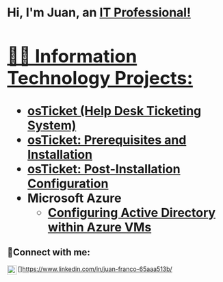<h1>Hi, I'm Juan, an <a href="https://linkedin.com/in/juan-franco-65aaa513b/">IT Professional!

<h2>👨‍💻 Information Technology Projects:</h2>

- <b>osTicket (Help Desk Ticketing System)</b>
 - [osTicket: Prerequisites and Installation](https://github.com/juanfranco98/osticket-prereqs)
 - [osTicket: Post-Installation Configuration](https://github.com/juanfranco98/post-install-config)
- <b>Microsoft Azure</b>
  - [Configuring Active Directory within Azure VMs](https://github.com/juanfranco98/configure-ad)

<h2>🤳Connect with me:</h2>

[<img align="left" alt="Josh | LinkedIn" width="22px" src="https://cdn.jsdelivr.net/npm/simple-icons@v3/icons/linkedin.svg" />]https://www.linkedin.com/in/juan-franco-65aaa513b/
